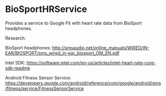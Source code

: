 # BioSportHRService

Provides a service to Google Fit with heart rate data from BioSport headphones.

Research:

BioSport headphones: http://smsaudio.net/online_manuals/WIRED/IN-EAR/BIOSPORT/sms_wired_in-ear_biosport_OM_EN.pdf

Intel SDK: https://software.intel.com/en-us/articles/intel-heart-rate-core-sdk-readme

Android Fitness Sensor Service: https://developers.google.com/android/reference/com/google/android/gms/fitness/service/FitnessSensorService


